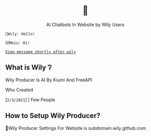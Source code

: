 <h1 align="center">🦉</h1>       
<p align="center">AI Chatbots In Website by Wily Users</p>  
  
`🦉Wily: Hello!`             
 
`🐱Meiu: Hi!`         
 
[`View message shortly after wily`](http://wily.com)


## What is Wily ❔
Wily Producer Is AI By Kiumi And FreeAPI

Who Created 

[`2/3/2021`] | Few People 


## How to Setup Wily Producer?
🦉Wily Producer Settings For Website is subdomain.wily.github.com

